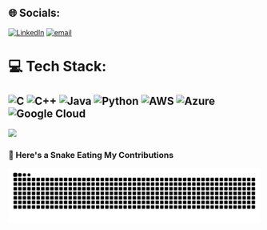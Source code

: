 
## 🌐 Socials:
[![LinkedIn](https://img.shields.io/badge/LinkedIn-%230077B5.svg?logo=linkedin&logoColor=white)](https://linkedin.com/in/https://www.linkedin.com/in/ansh-gupta-550837281/) [![email](https://img.shields.io/badge/Email-D14836?logo=gmail&logoColor=white)](mailto:anshguptacode@gmail.com) 

# 💻 Tech Stack:
![C](https://img.shields.io/badge/c-%2300599C.svg?style=for-the-badge&logo=c&logoColor=white) ![C++](https://img.shields.io/badge/c++-%2300599C.svg?style=for-the-badge&logo=c%2B%2B&logoColor=white) ![Java](https://img.shields.io/badge/java-%23ED8B00.svg?style=for-the-badge&logo=openjdk&logoColor=white) ![Python](https://img.shields.io/badge/python-3670A0?style=for-the-badge&logo=python&logoColor=ffdd54) ![AWS](https://img.shields.io/badge/AWS-%23FF9900.svg?style=for-the-badge&logo=amazon-aws&logoColor=white) ![Azure](https://img.shields.io/badge/azure-%230072C6.svg?style=for-the-badge&logo=microsoftazure&logoColor=white) ![Google Cloud](https://img.shields.io/badge/GoogleCloud-%234285F4.svg?style=for-the-badge&logo=google-cloud&logoColor=white)
---
[![](https://visitcount.itsvg.in/api?id=anshguptacode&icon=0&color=0)](https://visitcount.itsvg.in)
### 🐍 Here's a Snake Eating My Contributions

<div align="center">
  <picture>
    <source media="(prefers-color-scheme: dark)" srcset="https://raw.githubusercontent.com/anshguptacode/anshguptacode/output/github-snake-dark.svg" />
    <source media="(prefers-color-scheme: light)" srcset="https://raw.githubusercontent.com/anshguptacode/anshguptacode/output/github-snake.svg" />
    <img alt="github-snake" src="https://raw.githubusercontent.com/anshguptacode/anshguptacode/output/github-snake.svg" />
  </picture>
</div>
